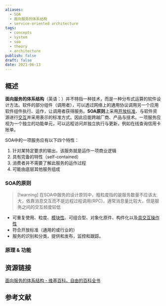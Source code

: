 ```yaml
---
aliases:
  - SOA
  - 面向服务的体系结构
  - service-oriented architecture
tags:
  - concepts
  - system
  - soa
  - theory
  - architecture
publish: false
draft: false
date: 2021-06-13
---
```


## 概述

**面向服务的体系结构**（英语：）并不特指一种技术，而是一种分布式运算的软件设计方法。软件的部分组件（调用者），可以透过网络上的通用协议调用另一个应用软件组件执行、运作，让调用者获得服务。**SOA原则**上采用[开放标准](https://zh.wikipedia.org/wiki/%E5%BC%80%E6%94%BE%E6%A0%87%E5%87%86 "开放标准")、与软件资源进行[交互](https://zh.wikipedia.org/w/index.php?title=%E4%BA%A4%E4%BA%92&action=edit&redlink=1 "交互（页面不存在）")并采用表示的标准方式。因此应能跨越厂商、产品与技术。一项服务应视为一个独立的功能单元，可以远程访问并独立执行与更新，例如在线查询信用卡账单。

SOA中的一项服务应有以下四个特性：

1. 针对某特定要求的输出，该服务就是运作一项商业逻辑
2. 具有完备的特性（self-contained）
3. 消费者并不需要了解此服务的运作过程
4. 可能由底层其他服务组成
### SOA的原则

> [!warning] 在SOA中服务的设计原则中，粗粒度指的是服务数量不应该太大，依靠消息交互而不是远程过程调用(RPC)，通常消息量比较大，但是服务之间的交互频度较低

- 可重复使用、粒度、[模块性](https://zh.wikipedia.org/w/index.php?title=%E6%A8%A1%E7%B5%84%E6%80%A7&action=edit&redlink=1 "模块性（页面不存在）")、可组合型、对象化原件、构件化以及[具交互操作性](https://zh.wikipedia.org/w/index.php?title=%E5%85%B7%E4%BA%A4%E4%BA%92%E6%93%8D%E4%BD%9C%E6%80%A7&action=edit&redlink=1 "具交互操作性（页面不存在）")
- 符合开放标准（通用的或行业的）
- 服务的识别和分类，提供和发布，监控和跟踪。

### 原理 & 功能


## 资源链接

[面向服务的体系结构 - 维基百科，自由的百科全书](https://zh.wikipedia.org/wiki/%E9%9D%A2%E5%90%91%E6%9C%8D%E5%8A%A1%E7%9A%84%E4%BD%93%E7%B3%BB%E7%BB%93%E6%9E%84)

## 参考文献 


